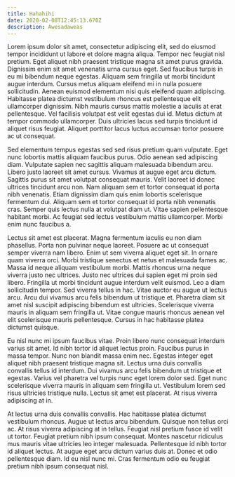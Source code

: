 ```yaml
---
title: Hahahihi
date: 2020-02-08T12:45:13.670Z
description: Awesadaweas
---
```

<!--StartFragment-->

Lorem ipsum dolor sit amet, consectetur adipiscing elit, sed do eiusmod tempor incididunt ut labore et dolore magna aliqua. Tempor nec feugiat nisl pretium. Eget aliquet nibh praesent tristique magna sit amet purus gravida. Dignissim enim sit amet venenatis urna cursus eget. Sed faucibus turpis in eu mi bibendum neque egestas. Aliquam sem fringilla ut morbi tincidunt augue interdum. Cursus metus aliquam eleifend mi in nulla posuere sollicitudin. Aenean euismod elementum nisi quis eleifend quam adipiscing. Habitasse platea dictumst vestibulum rhoncus est pellentesque elit ullamcorper dignissim. Nibh mauris cursus mattis molestie a iaculis at erat pellentesque. Vel facilisis volutpat est velit egestas dui id. Metus dictum at tempor commodo ullamcorper. Duis ultricies lacus sed turpis tincidunt id aliquet risus feugiat. Aliquet porttitor lacus luctus accumsan tortor posuere ac ut consequat.

Sed elementum tempus egestas sed sed risus pretium quam vulputate. Eget nunc lobortis mattis aliquam faucibus purus. Odio aenean sed adipiscing diam. Vulputate sapien nec sagittis aliquam malesuada bibendum arcu. Libero justo laoreet sit amet cursus. Vivamus at augue eget arcu dictum. Sagittis purus sit amet volutpat consequat mauris. Velit laoreet id donec ultrices tincidunt arcu non. Nam aliquam sem et tortor consequat id porta nibh venenatis. Etiam dignissim diam quis enim lobortis scelerisque fermentum dui. Aliquam sem et tortor consequat id porta nibh venenatis cras. Semper quis lectus nulla at volutpat diam ut. Vitae sapien pellentesque habitant morbi. Ac feugiat sed lectus vestibulum mattis ullamcorper. Morbi enim nunc faucibus a.

Lectus sit amet est placerat. Magna fermentum iaculis eu non diam phasellus. Porta non pulvinar neque laoreet. Posuere ac ut consequat semper viverra nam libero. Enim ut sem viverra aliquet eget sit. In ornare quam viverra orci. Morbi tristique senectus et netus et malesuada fames ac. Massa id neque aliquam vestibulum morbi. Mattis rhoncus urna neque viverra justo nec ultrices. Justo nec ultrices dui sapien eget mi proin sed libero. Fringilla ut morbi tincidunt augue interdum velit euismod. Leo a diam sollicitudin tempor. Sed viverra tellus in hac. Vitae auctor eu augue ut lectus arcu. Arcu dui vivamus arcu felis bibendum ut tristique et. Pharetra diam sit amet nisl suscipit adipiscing bibendum est ultricies. Scelerisque viverra mauris in aliquam sem fringilla ut. Vitae congue mauris rhoncus aenean vel elit scelerisque mauris pellentesque. Cursus in hac habitasse platea dictumst quisque.

Eu nisl nunc mi ipsum faucibus vitae. Proin libero nunc consequat interdum varius sit amet. Id nibh tortor id aliquet lectus proin. Faucibus purus in massa tempor. Nunc non blandit massa enim nec. Egestas integer eget aliquet nibh praesent tristique magna sit. Lectus urna duis convallis convallis tellus id interdum. Dui vivamus arcu felis bibendum ut tristique et egestas. Varius vel pharetra vel turpis nunc eget lorem dolor sed. Eget nunc scelerisque viverra mauris in aliquam sem fringilla ut. Vestibulum lorem sed risus ultricies tristique nulla. Lectus sit amet est placerat. At risus viverra adipiscing at in.

At lectus urna duis convallis convallis. Hac habitasse platea dictumst vestibulum rhoncus. Augue ut lectus arcu bibendum. Quisque non tellus orci ac. At risus viverra adipiscing at in tellus. Feugiat nisl pretium fusce id velit ut tortor. Feugiat pretium nibh ipsum consequat. Montes nascetur ridiculus mus mauris vitae ultricies leo integer malesuada. Pellentesque id nibh tortor id aliquet lectus. At augue eget arcu dictum varius duis at. Donec et odio pellentesque diam. Id eu nisl nunc mi. Cras fermentum odio eu feugiat pretium nibh ipsum consequat nisl.

<!--EndFragment-->
